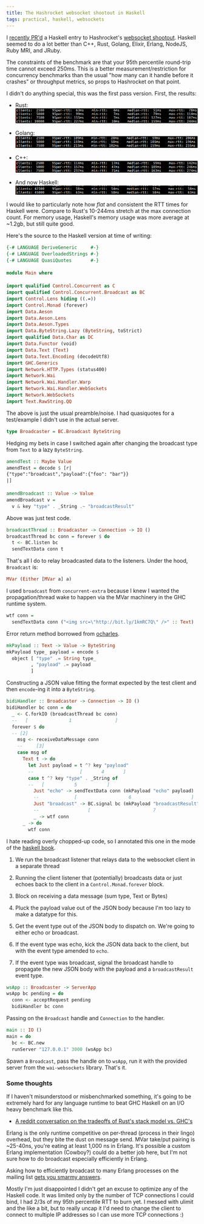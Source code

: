 ```yaml
---
title: The Hashrocket websocket shootout in Haskell
tags: practical, haskell, websockets
---
```


I [recently PR'd](https://github.com/hashrocket/websocket-shootout/pull/14) a Haskell entry to Hashrocket's [websocket shootout](https://hashrocket.com/blog/posts/websocket-shootout). Haskell seemed to do a lot better than C++, Rust, Golang, Elixir, Erlang, NodeJS, Ruby MRI, and JRuby.

<!--more-->

The constraints of the benchmark are that your 95th percentile round-trip time cannot exceed 250ms. This is a better measurement/restriction for concurrency benchmarks than the usual "how many can it handle before it crashes" or throughput metrics, so props to Hashrocket on that point.

I didn't do anything special, this was the first pass version. First, the results:

- Rust: ![Rust benchmark results](/images/rust-ws-results.png)

- Golang: ![Golang benchmark results](/images/golang-ws-results.png)

- C++: ![C++ benchmark results](/images/cpp-ws-results.png)

- And now Haskell: ![Haskell benchmark results](/images/haskell-ws-results.png)

I would like to particularly note how _flat_ and consistent the RTT times for Haskell were. Compare to Rust's 10-244ms stretch at the max connection count. For memory usage, Haskell's memory usage was more average at ~1.2gb, but still quite good.

Here's the source to the Haskell version at time of writing:

```haskell
{-# LANGUAGE DeriveGeneric     #-}
{-# LANGUAGE OverloadedStrings #-}
{-# LANGUAGE QuasiQuotes       #-}

module Main where

import qualified Control.Concurrent as C
import qualified Control.Concurrent.Broadcast as BC
import Control.Lens hiding ((.=))
import Control.Monad (forever)
import Data.Aeson
import Data.Aeson.Lens
import Data.Aeson.Types
import Data.ByteString.Lazy (ByteString, toStrict)
import qualified Data.Char as DC
import Data.Functor (void)
import Data.Text (Text)
import Data.Text.Encoding (decodeUtf8)
import GHC.Generics
import Network.HTTP.Types (status400)
import Network.Wai
import Network.Wai.Handler.Warp
import Network.Wai.Handler.WebSockets
import Network.WebSockets
import Text.RawString.QQ
```

The above is just the usual preamble/noise. I had quasiquotes for a test/example I didn't use in the actual server.

```haskell
type Broadcaster = BC.Broadcast ByteString
```

Hedging my bets in case I switched again after changing the broadcast type from `Text` to a lazy `ByteString`.

```haskell
amendTest :: Maybe Value
amendTest = decode $ [r|
{"type":"broadcast","payload":{"foo": "bar"}}
|]

amendBroadcast :: Value -> Value
amendBroadcast v =
  v & key "type" . _String .~ "broadcastResult"
```

Above was just test code.

```haskell
broadcastThread :: Broadcaster -> Connection -> IO ()
broadcastThread bc conn = forever $ do
  t <- BC.listen bc
  sendTextData conn t
```

That's all I do to relay broadcasted data to the listeners. Under the hood, `Broadcast` is:

```haskell
MVar (Either [MVar a] a)
```

I used `broadcast` from `concurrent-extra` because I knew I wanted the propagation/thread wake to happen via the MVar machinery in the GHC runtime system.

```haskell
wtf conn =
  sendTextData conn ("<img src=\"http://bit.ly/1kmRC7Q\" />" :: Text)
```

Error return method borrowed from [ocharles](https://ocharles.org.uk/blog/posts/2013-12-19-websockets.html).

```haskell
mkPayload :: Text -> Value -> ByteString
mkPayload type_ payload = encode $
  object [ "type" .= String type_
         , "payload" .= payload
         ]
```

Constructing a JSON value fitting the format expected by the test client and then `encode`-ing it into a `ByteString`.

```haskell
bidiHandler :: Broadcaster -> Connection -> IO ()
bidiHandler bc conn = do
  _ <- C.forkIO (broadcastThread bc conn)
  --   [               1                ]
  forever $ do
  -- [2]
    msg <- receiveDataMessage conn
    --     [3]
    case msg of
      Text t -> do
        let Just payload = t ^? key "payload"
        --                 [       4       ]
        case t ^? key "type" . _String of
        --   [           5           ]
          Just "echo" -> sendTextData conn (mkPayload "echo" payload)
          --             [                   6                      ]
          Just "broadcast" -> BC.signal bc (mkPayload "broadcastResult" payload)
          --                  [                       7                        ]
          _ -> wtf conn
      _ -> do
        wtf conn
```

I hate reading overly chopped-up code, so I annotated this one in the mode of the [haskell book](http://haskellbook.com).

1. We run the broadcast listener that relays data to the websocket client in a separate thread

2. Running the client listener that (potentially) broadcasts data or just echoes back to the client in a `Control.Monad.forever` block.

3. Block on receiving a data message (sum type, Text or Bytes)

4. Pluck the payload value out of the JSON body because I'm too lazy to make a datatype for this.

5. Get the event type out of the JSON body to dispatch on. We're going to either echo or broadcast.

6. If the event type was echo, kick the JSON data back to the client, but with the event type amended to `echo`.

7. If the event type was broadcast, signal the broadcast handle to propagate the new JSON body with the payload and a `broadcastResult` event type.

```haskell
wsApp :: Broadcaster -> ServerApp
wsApp bc pending = do
  conn <- acceptRequest pending
  bidiHandler bc conn
```

Passing on the `Broadcast` handle and `Connection` to the handler.

```haskell
main :: IO ()
main = do
  bc <- BC.new
  runServer "127.0.0.1" 3000 (wsApp bc)
```

Spawn a `Broadcast`, pass the handle on to `wsApp`, run it with the provided server from the `wai-websockets` library. That's it.

### Some thoughts

If I haven't misunderstood or misbenchmarked something, it's going to be extremely hard for any language runtime to beat GHC Haskell on an I/O heavy benchmark like this.

- [A reddit conversation on the tradeoffs of Rust's stack model vs. GHC's](https://www.reddit.com/r/haskell/comments/1wm9n4/question_about_stacks_in_haskell_and_rust/)

Erlang is the only runtime competitive on per-thread (process in their lingo) overhead, but they bite the dust on message send. MVar take/put pairing is ~25-40ns, you're eating at least 1,000 ns in Erlang. It's possible a custom Erlang implementation (Cowboy?) could do a better job here, but I'm not sure how to do broadcast especially efficiently in Erlang.

Asking how to efficiently broadcast to many Erlang processes on the mailing list [gets you smarmy answers](http://erlang.org/pipermail/erlang-questions/2011-May/058307.html).

Mostly I'm just disappointed I didn't get an excuse to optimize any of the Haskell code. It was limited only by the number of TCP connections I could bind, I had 2/3s of my 95th percentile RTT to burn yet. I messed with ulimit and the like a bit, but to really uncap it I'd need to change the client to connect to multiple IP addresses so I can use more TCP connections :)
